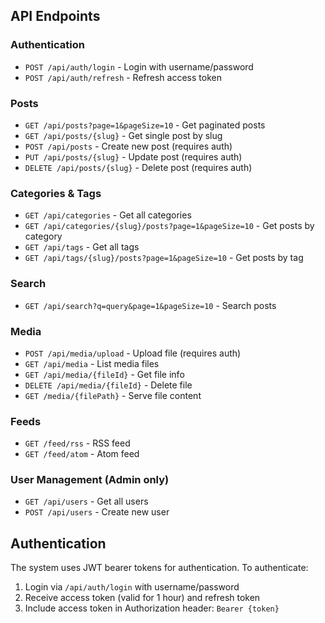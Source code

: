 

## API Endpoints

### Authentication
- `POST /api/auth/login` - Login with username/password
- `POST /api/auth/refresh` - Refresh access token

### Posts
- `GET /api/posts?page=1&pageSize=10` - Get paginated posts
- `GET /api/posts/{slug}` - Get single post by slug
- `POST /api/posts` - Create new post (requires auth)
- `PUT /api/posts/{slug}` - Update post (requires auth)
- `DELETE /api/posts/{slug}` - Delete post (requires auth)

### Categories & Tags
- `GET /api/categories` - Get all categories
- `GET /api/categories/{slug}/posts?page=1&pageSize=10` - Get posts by category
- `GET /api/tags` - Get all tags
- `GET /api/tags/{slug}/posts?page=1&pageSize=10` - Get posts by tag

### Search
- `GET /api/search?q=query&page=1&pageSize=10` - Search posts

### Media
- `POST /api/media/upload` - Upload file (requires auth)
- `GET /api/media` - List media files
- `GET /api/media/{fileId}` - Get file info
- `DELETE /api/media/{fileId}` - Delete file
- `GET /media/{filePath}` - Serve file content

### Feeds
- `GET /feed/rss` - RSS feed
- `GET /feed/atom` - Atom feed

### User Management (Admin only)
- `GET /api/users` - Get all users
- `POST /api/users` - Create new user

## Authentication

The system uses JWT bearer tokens for authentication. To authenticate:

1. Login via `/api/auth/login` with username/password
2. Receive access token (valid for 1 hour) and refresh token
3. Include access token in Authorization header: `Bearer {token}`
